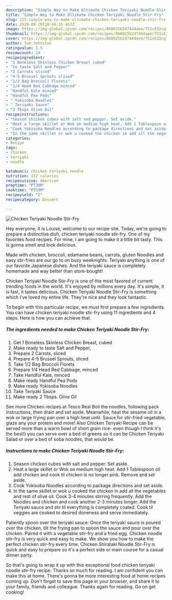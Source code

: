 ```yaml
---
description: "Simple Way to Make Ultimate Chicken Teriyaki Noodle Stir-Fry"
title: "Simple Way to Make Ultimate Chicken Teriyaki Noodle Stir-Fry"
slug: 215-simple-way-to-make-ultimate-chicken-teriyaki-noodle-stir-fry
date: 2020-09-20T10:48:35.462Z
image: https://img-global.cpcdn.com/recipes/868025b2d7444aee/751x532cq70/chicken-teriyaki-noodle-stir-fry-recipe-main-photo.jpg
thumbnail: https://img-global.cpcdn.com/recipes/868025b2d7444aee/751x532cq70/chicken-teriyaki-noodle-stir-fry-recipe-main-photo.jpg
cover: https://img-global.cpcdn.com/recipes/868025b2d7444aee/751x532cq70/chicken-teriyaki-noodle-stir-fry-recipe-main-photo.jpg
author: Tom Johnston
ratingvalue: 3.5
reviewcount: 14
recipeingredient:
- "1 Boneless Skinless Chicken Breast cubed"
- "to taste Salt and Pepper"
- "2 Carrots sliced"
- "4-5 Brussel Sprouts sliced"
- "1/2 Bag Broccoli Florets"
- "1/4 Head Red Cabbage minced"
- "Handful Kale minced"
- "Handful Pea Pods"
- " Yokisoba Noodles"
- " Teriyaki Sauce"
- "2 Tbsps Olive Oil"
recipeinstructions:
- "Season chicken cubes with salt and pepper. Set aside."
- "Heat a large skillet or Wok on medium high heat. Add 1 Tablespoon oil add chicken and cook til chicken is no longer pink. Remove and set aside."
- "Cook Yokisoba Noodles according to package directions and set aside."
- "In the same skillet or wok u cooked the chicken in add all the vegetables and rest of olive oil. Cook 3-4 minutes stirring frequently. Add the Noodles and chicken and cook another 2-3 minutes longer. Add the Teriyaki sauce and stir til everything is completely coated. Cook til veggies are cooked to desired doneness and serve immediately."
categories:
- Recipe
tags:
- chicken
- teriyaki
- noodle

katakunci: chicken teriyaki noodle 
nutrition: 152 calories
recipecuisine: American
preptime: "PT38M"
cooktime: "PT53M"
recipeyield: "2"
recipecategory: Dessert

---
```



![Chicken Teriyaki Noodle Stir-Fry](https://img-global.cpcdn.com/recipes/868025b2d7444aee/751x532cq70/chicken-teriyaki-noodle-stir-fry-recipe-main-photo.jpg)

Hey everyone, it is Louise, welcome to our recipe site. Today, we're going to prepare a distinctive dish, chicken teriyaki noodle stir-fry. One of my favorites food recipes. For mine, I am going to make it a little bit tasty. This is gonna smell and look delicious.

Made with chicken, broccoli, edamame beans, carrots, gluten Noodles and easy stir-fries are our go to on busy weeknights. Teriyaki anything is one of our favorite Japanese dishes. And the teriyaki sauce is completely homemade and way better than store-bought!

Chicken Teriyaki Noodle Stir-Fry is one of the most favored of current trending foods in the world. It's enjoyed by millions every day. It's simple, it is fast, it tastes delicious. Chicken Teriyaki Noodle Stir-Fry is something which I've loved my entire life. They're nice and they look fantastic.


To begin with this particular recipe, we must first prepare a few ingredients. You can have chicken teriyaki noodle stir-fry using 11 ingredients and 4 steps. Here is how you can achieve that.

<!--inarticleads1-->

##### The ingredients needed to make Chicken Teriyaki Noodle Stir-Fry:

1. Get 1 Boneless Skinless Chicken Breast, cubed
1. Make ready to taste Salt and Pepper,
1. Prepare 2 Carrots, sliced
1. Prepare 4-5 Brussel Sprouts, sliced
1. Take 1/2 Bag Broccoli Florets
1. Prepare 1/4 Head Red Cabbage, minced
1. Take Handful Kale, minced
1. Make ready Handful Pea Pods
1. Make ready  Yokisoba Noodles
1. Take  Teriyaki Sauce
1. Make ready 2 Tbsps. Olive Oil


See more Chicken recipes at Tesco Real Boil the noodles, following pack instructions, then drain and set aside. Meanwhile, heat the sesame oil in a wok or large frying pan over a high heat until. Sauce for stir-fried vegetable, glaze any your protein and more! Also Chicken Teriyaki Recipe can be served more than a warm bowl of short grain rice- even though I think it&#39;s the best!) you can serve over a bed of greens so it can be Chicken Teriyaki Salad or over a bed of soba noodles, that would be. 

<!--inarticleads2-->

##### Instructions to make Chicken Teriyaki Noodle Stir-Fry:

1. Season chicken cubes with salt and pepper. Set aside.
1. Heat a large skillet or Wok on medium high heat. Add 1 Tablespoon oil add chicken and cook til chicken is no longer pink. Remove and set aside.
1. Cook Yokisoba Noodles according to package directions and set aside.
1. In the same skillet or wok u cooked the chicken in add all the vegetables and rest of olive oil. Cook 3-4 minutes stirring frequently. Add the Noodles and chicken and cook another 2-3 minutes longer. Add the Teriyaki sauce and stir til everything is completely coated. Cook til veggies are cooked to desired doneness and serve immediately.


Patiently spoon over the teriyaki sauce: Once the teriyaki sauce is poured over the chicken, tilt the frying pan to spoon the sauce and pour over the chicken. Paired it with a vegetable stir-fry and a fried egg. Chicken noodle stir-fry is very quick and easy to make. We show you how to make the perfect chicken stir-fry every time. Chicken Shirataki Noodle Stir-Fry is quick and easy to prepare so it&#39;s a perfect side or main course for a casual dinner party. 

So that's going to wrap it up with this exceptional food chicken teriyaki noodle stir-fry recipe. Thanks so much for reading. I am confident you can make this at home. There's gonna be more interesting food at home recipes coming up. Don't forget to save this page in your browser, and share it to your family, friends and colleague. Thanks again for reading. Go on get cooking!
